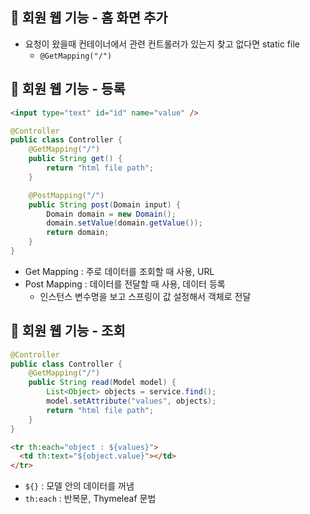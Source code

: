 ## 🐻 회원 웹 기능 - 홈 화면 추가

- 요청이 왔을때 컨테이너에서 관련 컨트롤러가 있는지 찾고 없다면 static file
  - `@GetMapping("/")`

## 🐻 회원 웹 기능 - 등록

```html
<input type="text" id="id" name="value" />
```

```java
@Controller
public class Controller {
    @GetMapping("/")
    public String get() {
        return "html file path";
    }

    @PostMapping("/")
    public String post(Domain input) {
        Domain domain = new Domain();
        domain.setValue(domain.getValue());
        return domain;
    }
}
```

- Get Mapping : 주로 데이터를 조회할 때 사용, URL
- Post Mapping : 데이터를 전달할 때 사용, 데이터 등록
  - 인스턴스 변수명을 보고 스프링이 값 설정해서 객체로 전달

## 🐻 회원 웹 기능 - 조회

```java
@Controller
public class Controller {
    @GetMapping("/")
    public String read(Model model) {
        List<Object> objects = service.find();
        model.setAttribute("values", objects);
        return "html file path";
    }
}
```

```html
<tr th:each="object : ${values}">
  <td th:text="${object.value}"></td>
</tr>
```

- `${}` : 모델 안의 데이터를 꺼냄
- `th:each` : 반복문, Thymeleaf 문법
